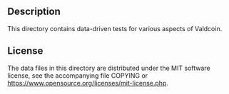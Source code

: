 Description
------------

This directory contains data-driven tests for various aspects of Valdcoin.

License
--------

The data files in this directory are distributed under the MIT software
license, see the accompanying file COPYING or
https://www.opensource.org/licenses/mit-license.php.

